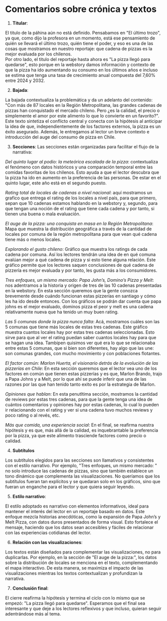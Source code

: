 # Comentarios sobre crónica y textos

1. **Titular**:

El titulo de la páhina aún no está definido. Pensabamos en "El último trozo", ya que, como dijo la profesora en un momento, está ese pensamiento de quién se llevará el último trozo, quién tiene el poder, y eso es una de las cosas que mostramos en nuestro reportaje: que cadena de pizzas es la mejor evaluada por los chilenos.                                             
Por otro lado, el titulo del reportaje hasta ahora es "La pizza llegó para quedarse", esto porque en la webstory damos información y contexto de que la pizza ha ido aumentando su consumo en los últimos años e incluso se estima que tenga una tasa de crecimiento anual compuesta del 7,60% entre 2024 y 2032.

2. **Bajada**:

La bajada contextualiza la problemática y da un adelanto del contenido: "Con más de 87 locales en la Región Metropolitana, las grandes cadenas de pizzas han conquistado el mercado chileno. Pero ¿es la calidad, el precio o simplemente el amor por este alimento lo que lo convierte en un favorito?". Este texto sintetiza el conflicto central y conecta con la hipótesis al anticipar la idea de que, independientemente de los factores externos, la pizza es un éxito asegurado. Además, le entregamos al lector un breve contexto e introducción del auge del consumo de pizza en Chile.

3. **Secciones**:
Las secciones están organizadas para facilitar el flujo de la narrativa:

_Del quinto lugar al podio: la meteórica escalada de la pizza_: contextualiza el fenómeno con datos históricos y una comparación temporal entre las comidas favoritas de los chilenos. Esto ayuda a que el lector descubra que la pizza ha ido en aumento en la preferencia de las personas. De estar en el quinto lugar, este año está en el segundo puesto.

_Rating total de locales de cadenas a nivel nacional_: aquí mostramos un grafico que entrega el rating de los locales a nivel país, para que primero, sepan que 10 cadenas estamos hablando en la webstory y, segundo, para que tengan una noción de el rating que tiene cada cadena y por tanto, si tienen una buena o mala evaluación.    

_El auge de la pizza: una conquista en masa en la Región Metropolitana_: Mapa que muestra la distribución geográfica a través de la cantidad de locales por comuna de la región metropolitana para que vean qué cadena tiene más o menos locales.  

_Explorando el gusto chileno_: Gráfico que muestra los ratings de cada cadena por comuna. Así los lectores tendrán una idea de en qué comuna evalúan mejor a qué cadena de pizza y si esto tiene alguna relación. Este gráfico permite que los lectores saquen conclusiones de qué cadena de pizzería es mejor evaluada y por tanto, les gusta más a los consumidores.     

_Tres enfoques, un mismo mercado: Papa John’s, Domino’s Pizza y Melt_: nos adentramos a la historia y origen de tres de las 10 cadenas presentadas en la webstory. En esta sección queremos que la gente conozca brevemente desde cuándo funcionan estas pizzerías en santiago y cómo les ha ido desde entonces. Con los gráficos se podrán dar cuenta que papa johns es el mejor evaluado, dominos pizza el peor y melt es una cadena relativamente nueva que ha tenido un muy buen rating.  

_Las 5 comunas donde la pizza nunca falta_: Acá, mostramos cuáles son las 5 comunas que tiene más locales de estas tres cadenas. Este gráfico muestra cuantos locales hay por estas tres cadenas seleccionadas. Esto sirve para que al ver el rating puedan saber cuantos locales hay para que se hagan una idea. Tambipen quisimos ver qué era lo que se relacionaba entre estas 5 comunas, que si bien son diferentes, hay algo que las une: son comunas grandes, con mucho movimiento y con poblaciones flotantes.   

_El factor común: Marlon Huerta, el visionario detrás de la evolución de las pizzerías en Chile_: En esta sección queremos que el lector vea uno de los factores en común que tienen estas pizzerías y es que, Marlon Brando, trajo a Papa Johns y a Melt, por lo que ahí se puede inferir que una de las razones por las que han tenido tanto exito es por la estrategia de Marlon. 

_Opiniones que hablan_: En esta penutltima sección, mostramos la cantidad de reviews por estas tres cadenas, para que la gente tenga una idea de cuántos comentarios y opiniones hay por estas cadenas, lo cual lo pueden ir relacionando con el rating y ver si una cadena tuvo muchos reviews y poco rating o al revés, etc.

_Más que comida, una experiencia social_: En el final, se reafirma nuestra hipótesis y es que, más allá de la calidad, es inquebrantable la preferencia por la pizza, ya que este alimento trasciende factores como precio o calidad.

4. **Subtítulos**

Los subtítulos elegidos para las secciones son llamativos y consistentes con el estilo narrativo. Por ejemplo, "Tres enfoques, un mismo mercado: " no solo introduce las cadenas de pizzas, sino que también establece un tono dinámico que complementa las visualizaciones. No queríamos que los subtítulos fueran tan explícitos y se quedaran solo en los gráficos, sino que fueran un enganche para el lector y que quiera seguir leyendo.

5. **Estilo narrativo**:

El estilo adoptado es narrativo con elementos informativos, ideal para mantener el interés del lector en un reportaje basado en datos. Este enfoque mezcla historias anecdóticas, como la expansión de Papa John’s y Melt Pizza, con datos duros presentados de forma visual. Esto fortalece el mensaje, haciendo que los datos sean accesibles y fáciles de relacionar con las experiencias cotidianas del lector.

6. **Relación con las visualizaciones**:

Los textos están diseñados para complementar las visualizaciones, no para duplicarlas. Por ejemplo, en la sección de "El auge de la pizza:", los datos sobre la distribución de locales se menciona en el texto, complementando el mapa interactivo. De esta manera, se maximiza el impacto de las visualizaciones mientras los textos contextualizan y profundizan la narrativa.

7. **Conclusión final**:

El cierre reafirma la hipótesis y termina el ciclo con lo mismo que se empezó: "La pizza llegó para quedarse". Esperamos que el final sea interesante y que deje a los lectores reflexivos y que incluso, quieran seguir adentrándose más al tema.